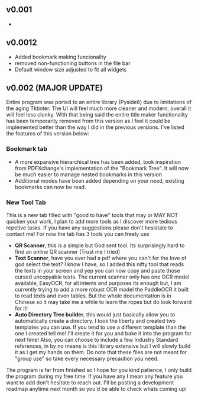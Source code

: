 ## v0.001
-


## v0.0012
- Added bookmark making funcionality
- removed non-functioning buttons in the file bar
- Default window size adjusted to fit all widgets

## v0.002 (MAJOR UPDATE)
Entire program was ported to an entire library (Pyside6) due to limitations of the aging Tktinter. The UI will feel much more cleaner and modern, overall it will feel less clunky. With that being said the entire title maker functionality has been temporarily removed from this version as I feel it could be implemented better than the way I did in the previous versions. I've listed the features of this version below:
### Bookmark tab
  - A more expansive hierarchical tree has been added, took inspiration from PDFXchange's implementation of the "Bookmark Tree". It will now be much easier to manage nested bookmarks in this version
  - Additional modes have been added depending on your need, existing bookmarks can now be read.
### New Tool Tab
This is a new tab filled with "good to have" tools that may or MAY NOT quicken your work, I plan to add more tools as I discover more tedious repetive tasks. If you have any suggestions please don't hesistate to contact me! For now the tab has 3 tools you can freely use
  - **QR Scanner**, this is a simple but God sent tool. Its surprisingly hard to find an online QR scanner (Trust me I tried)
  - **Text Scanner**, have you ever had a pdf where you can't for the love of god select the text? I know I have, so I added this nifty tool that reads the texts in your screen and yep you can now copy and paste those cursed uncopyable texts. The current scanner only has one OCR model available, EasyOCR, for all intents and purposes its enough but, I am currently trying to add a more robust OCR model the PaddleOCR it built to read texts and even tables. But the whole documentation is in Chinese so it may take me a while to learn the ropes but do look forward for it!
  - **Auto Directory Tree builder**, this would just basically allow you to automatically create a directory. I took the liberty and created two templates you can use. If you tend to use a different template than the one I created tell me! I'll create it for you and bake it into the program for next time! Also, you can choose to include a few Industry Standard references, in by no means is this library extensive but I will slowly build it as I get my hands on them. Do note that these files are not meant for "group use" so take every necessary precaution you need.

The program is far from finished so I hope for you kind patience, I only build the program during my free time. If you have any I mean any feature you want to add don't hesitate to reach out. I'll be posting a development roadmap anytime next month so you'd be able to check whats coming up! 
 

